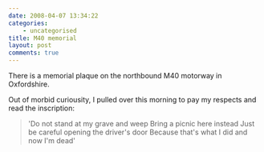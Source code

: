 ```yaml
---
date: 2008-04-07 13:34:22
categories:
    - uncategorised
title: M40 memorial
layout: post
comments: true
---
```

There is a memorial plaque on the northbound M40 motorway in
Oxfordshire.

Out of morbid curiousity, I pulled over this morning to pay my respects
and read the inscription:
> 'Do not stand at my grave and weep Bring a picnic here instead Just be
> careful opening the driver's door Because that's what I did and now
> I'm dead'
